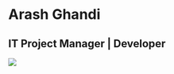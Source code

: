 # Arash Ghandi
## IT Project Manager | Developer <br>
<img align="center" src="https://github.com/user-attachments/assets/cb476d9a-2845-4b5a-9fee-c96af1f15579">
